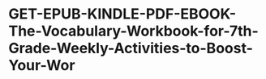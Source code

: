 # GET-EPUB-KINDLE-PDF-EBOOK-The-Vocabulary-Workbook-for-7th-Grade-Weekly-Activities-to-Boost-Your-Wor